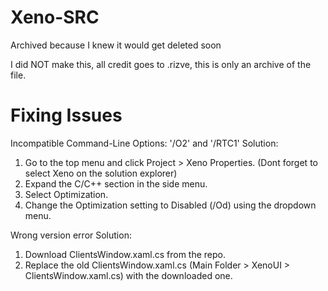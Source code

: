 # Xeno-SRC
Archived because I knew it would get deleted soon

I did NOT make this, all credit goes to .rizve, this is only an archive of the file.

# Fixing Issues
Incompatible Command-Line Options: '/O2' and '/RTC1'
Solution:

1. Go to the top menu and click Project > Xeno Properties. (Dont forget to select Xeno on the solution explorer)
2. Expand the C/C++ section in the side menu.
3. Select Optimization.
4. Change the Optimization setting to Disabled (/Od) using the dropdown menu.

Wrong version error
Solution:

1. Download ClientsWindow.xaml.cs from the repo.
2. Replace the old ClientsWindow.xaml.cs (Main Folder > XenoUI > ClientsWindow.xaml.cs) with the downloaded one.

